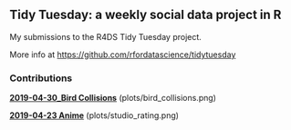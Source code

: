 ## Tidy Tuesday: a weekly social data project in R

My submissions to the R4DS Tidy Tuesday project.

More info at https://github.com/rfordatascience/tidytuesday

### Contributions ###

**[2019-04-30_Bird Collisions](code/2019-04-30_bird-collisions.R)**
(plots/bird_collisions.png)

**[2019-04-23 Anime](code/2019-04-23-anime.R)**
(plots/studio_rating.png)
